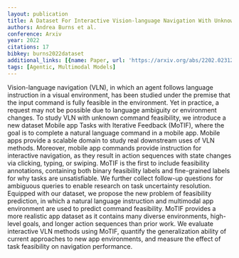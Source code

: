 ```yaml
---
layout: publication
title: A Dataset For Interactive Vision-language Navigation With Unknown Command Feasibility
authors: Andrea Burns et al.
conference: Arxiv
year: 2022
citations: 17
bibkey: burns2022dataset
additional_links: [{name: Paper, url: 'https://arxiv.org/abs/2202.02312'}]
tags: [Agentic, Multimodal Models]
---
```

Vision-language navigation (VLN), in which an agent follows language
instruction in a visual environment, has been studied under the premise that
the input command is fully feasible in the environment. Yet in practice, a
request may not be possible due to language ambiguity or environment changes.
To study VLN with unknown command feasibility, we introduce a new dataset
Mobile app Tasks with Iterative Feedback (MoTIF), where the goal is to complete
a natural language command in a mobile app. Mobile apps provide a scalable
domain to study real downstream uses of VLN methods. Moreover, mobile app
commands provide instruction for interactive navigation, as they result in
action sequences with state changes via clicking, typing, or swiping. MoTIF is
the first to include feasibility annotations, containing both binary
feasibility labels and fine-grained labels for why tasks are unsatisfiable. We
further collect follow-up questions for ambiguous queries to enable research on
task uncertainty resolution. Equipped with our dataset, we propose the new
problem of feasibility prediction, in which a natural language instruction and
multimodal app environment are used to predict command feasibility. MoTIF
provides a more realistic app dataset as it contains many diverse environments,
high-level goals, and longer action sequences than prior work. We evaluate
interactive VLN methods using MoTIF, quantify the generalization ability of
current approaches to new app environments, and measure the effect of task
feasibility on navigation performance.
